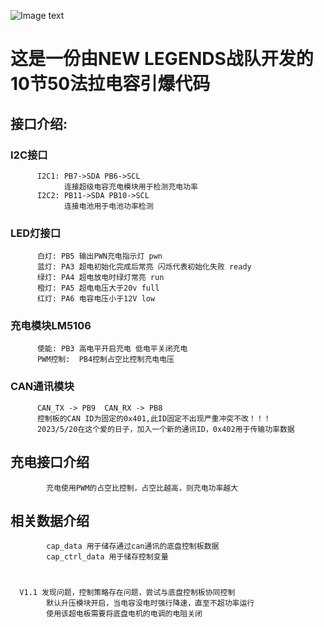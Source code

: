 ![Image text](https://wuxi.suis.com.cn/wp-content/uploads/sites/15/2018/11/%E7%A4%BE%E4%BC%9A%E4%B8%BB%E4%B9%89%E6%A0%B8%E5%BF%83%E4%BB%B7%E5%80%BC%E8%A7%82%E5%85%9A%E5%BB%BA%E5%B1%95%E6%9D%BF.jpg)
# 这是一份由NEW LEGENDS战队开发的10节50法拉电容引爆代码

##  接口介绍:
###      I2C接口
          I2C1: PB7->SDA PB6->SCL             
                连接超级电容充电模块用于检测充电功率
          I2C2: PB11->SDA PB10->SCL
                连接电池用于电池功率检测

###      LED灯接口
          白灯: PB5 输出PWN充电指示灯 pwn
          蓝灯: PA3 超电初始化完成后常亮 闪烁代表初始化失败 ready
          绿灯: PA4 超电放电时绿灯常亮 run
          橙灯: PA5 超电电压大于20v full
          红灯: PA6 电容电压小于12V low

###     充电模块LM5106
          使能: PB3 高电平开启充电 低电平关闭充电
          PWM控制:  PB4控制占空比控制充电电压

###     CAN通讯模块
          CAN_TX -> PB9  CAN_RX -> PB8
          控制板的CAN ID为固定的0x401,此ID固定不出现严重冲突不改！！！
          2023/5/20在这个爱的日子，加入一个新的通讯ID，0x402用于传输功率数据

## 充电接口介绍
            充电使用PWM的占空比控制，占空比越高，则充电功率越大

## 相关数据介绍
            cap_data 用于储存通过can通讯的底盘控制板数据
            cap_ctrl_data 用于储存控制变量

# 
      V1.1 发现问题，控制策略存在问题，尝试与底盘控制板协同控制
            默认升压模块开启，当电容没电时强行降速，直至不超功率运行
            使用该超电板需要将底盘电机的电调的电阻关闭






